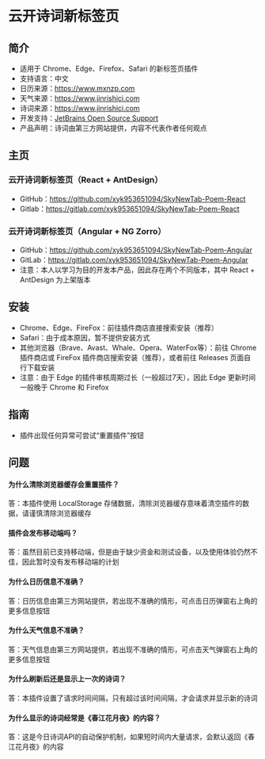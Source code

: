 # 云开诗词新标签页

## 简介
* 适用于 Chrome、Edge、Firefox、Safari 的新标签页插件
* 支持语言：中文
* 日历来源：https://www.mxnzp.com
* 天气来源：https://www.jinrishici.com
* 诗词来源：https://www.jinrishici.com
* 开发支持：[JetBrains Open Source Support](https://jb.gg/OpenSourceSupport)
* 产品声明：诗词由第三方网站提供，内容不代表作者任何观点 

## 主页
### 云开诗词新标签页（React + AntDesign）
* GitHub：https://github.com/xyk953651094/SkyNewTab-Poem-React
* Gitlab：https://gitlab.com/xyk953651094/SkyNewTab-Poem-React
### 云开诗词新标签页（Angular + NG Zorro）
* GitHub：https://github.com/xyk953651094/SkyNewTab-Poem-Angular
* GitLab：https://gitlab.com/xyk953651094/SkyNewTab-Poem-Angular
* 注意：本人以学习为目的开发本产品，因此存在两个不同版本，其中 React + AntDesign 为上架版本

## 安装
* Chrome、Edge、FireFox：前往插件商店直接搜索安装（推荐）
* Safari：由于成本原因，暂不提供安装方式
* 其他浏览器（Brave、Avast、Whale、Opera、WaterFox等）：前往 Chrome 插件商店或 FireFox 插件商店搜索安装（推荐），或者前往 Releases 页面自行下载安装
* 注意：由于 Edge 的插件审核周期过长（一般超过7天），因此 Edge 更新时间一般晚于 Chrome 和 Firefox

## 指南
* 插件出现任何异常可尝试“重置插件”按钮

## 问题
#### 为什么清除浏览器缓存会重置插件？
答：本插件使用 LocalStorage 存储数据，清除浏览器缓存意味着清空插件的数据，请谨慎清除浏览器缓存
#### 插件会发布移动端吗？
答：虽然目前已支持移动端，但是由于缺少资金和测试设备，以及使用体验仍然不佳，因此暂时没有发布移动端的计划
#### 为什么日历信息不准确？
答：日历信息由第三方网站提供，若出现不准确的情形，可点击日历弹窗右上角的更多信息按钮
#### 为什么天气信息不准确？
答：天气信息由第三方网站提供，若出现不准确的情形，可点击天气弹窗右上角的更多信息按钮
#### 为什么刷新后还是显示上一次的诗词？
答：本插件设置了请求时间间隔，只有超过该时间间隔，才会请求并显示新的诗词
#### 为什么显示的诗词经常是《春江花月夜》的内容？
答：这是今日诗词API的自动保护机制，如果短时间内大量请求，会默认返回《春江花月夜》的内容